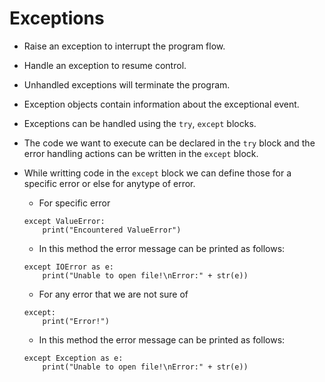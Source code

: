 # Exceptions

- Raise an exception to interrupt the program flow.
- Handle an exception to resume control.
- Unhandled exceptions will terminate the program.
- Exception objects contain information about the exceptional event.
- Exceptions can be handled using the `try`, `except` blocks.
- The code we want to execute can be declared in the `try` block and the error handling actions can be written in the `except` block.
- While writting code in the `except` block we can define those for a specific error or else for anytype of error.
	- For specific error
	
	```
	except ValueError:
		print("Encountered ValueError")
	```
	
	- In this method the error message can be printed as follows:
	
	```
	except IOError as e:
		print("Unable to open file!\nError:" + str(e))
	```
	
	- For any error that we are not sure of
	
	```
	except:
		print("Error!")
	```
	
	- In this method the error message can be printed as follows:
	
	```
	except Exception as e:
		print("Unable to open file!\nError:" + str(e))
	```